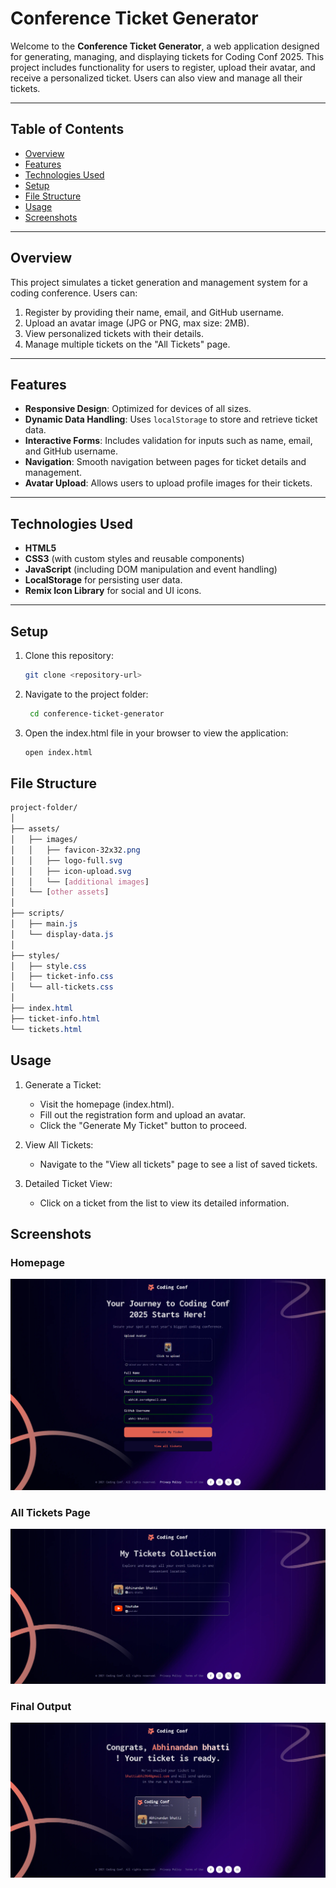 # Conference Ticket Generator

Welcome to the **Conference Ticket Generator**, a web application designed for generating, managing, and displaying tickets for Coding Conf 2025. This project includes functionality for users to register, upload their avatar, and receive a personalized ticket. Users can also view and manage all their tickets.

---

## Table of Contents

- [Overview](#overview)
- [Features](#features)
- [Technologies Used](#technologies-used)
- [Setup](#setup)
- [File Structure](#file-structure)
- [Usage](#usage)
- [Screenshots](#screenshots)

---

## Overview

This project simulates a ticket generation and management system for a coding conference. Users can:

1. Register by providing their name, email, and GitHub username.
2. Upload an avatar image (JPG or PNG, max size: 2MB).
3. View personalized tickets with their details.
4. Manage multiple tickets on the "All Tickets" page.

---

## Features

- **Responsive Design**: Optimized for devices of all sizes.
- **Dynamic Data Handling**: Uses `localStorage` to store and retrieve ticket data.
- **Interactive Forms**: Includes validation for inputs such as name, email, and GitHub username.
- **Navigation**: Smooth navigation between pages for ticket details and management.
- **Avatar Upload**: Allows users to upload profile images for their tickets.

---

## Technologies Used

- **HTML5**
- **CSS3** (with custom styles and reusable components)
- **JavaScript** (including DOM manipulation and event handling)
- **LocalStorage** for persisting user data.
- **Remix Icon Library** for social and UI icons.

---

## Setup

1. Clone this repository:
   ```bash
   git clone <repository-url>
   ```
2. Navigate to the project folder:
   ```bash
    cd conference-ticket-generator 
    ```
3. Open the index.html file in your browser to view the application:
   ```bash
   open index.html
   ```

## File Structure
```css
project-folder/
│
├── assets/
│   ├── images/
│   │   ├── favicon-32x32.png
│   │   ├── logo-full.svg
│   │   ├── icon-upload.svg
│   │   └── [additional images]
│   └── [other assets]
│
├── scripts/
│   ├── main.js
│   └── display-data.js
│
├── styles/
│   ├── style.css
│   ├── ticket-info.css
│   └── all-tickets.css
│
├── index.html
├── ticket-info.html
└── tickets.html
```   

## Usage

1. Generate a Ticket:

   - Visit the homepage (index.html).
   - Fill out the registration form and upload an avatar.
   - Click the "Generate My Ticket" button to proceed.
2. View All Tickets:
   - Navigate to the "View all tickets" page to see a list of saved tickets.
3. Detailed Ticket View:
   - Click on a ticket from the list to view its detailed information.

## Screenshots

### Homepage

![homepage](./assets/images/Screenshots/screencapture-127-0-0-1-5500-index-html-2025-01-11-18_56_17.png)

### All Tickets Page
![allTicketsPage](./assets/images/Screenshots/screencapture-abhi-zero-github-io-conference-ticket-generator-tickets-html-2025-01-11-19_51_03.png)

### Final Output

![finalpage](./assets/images/Screenshots/screencapture-127-0-0-1-5500-ticket-info-html-2025-01-11-18_58_53.png)

